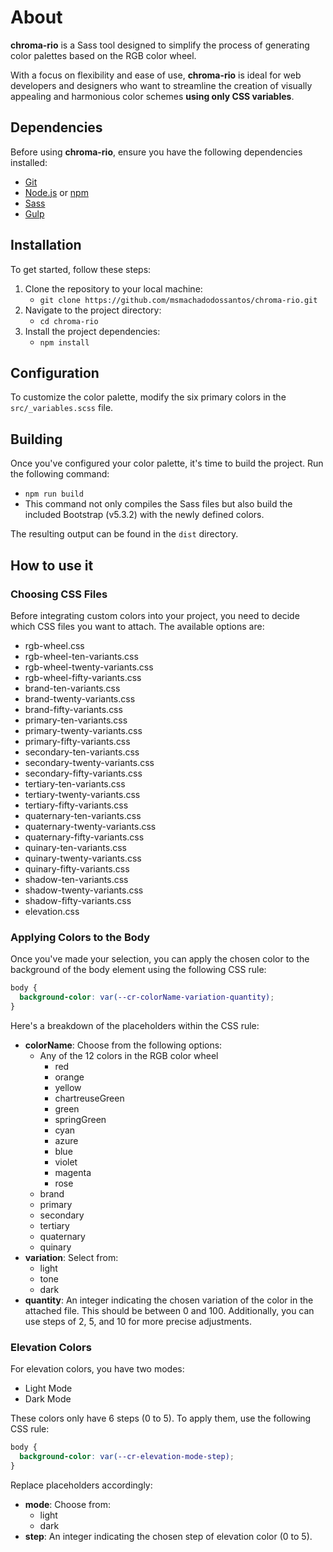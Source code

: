 # About

**chroma-rio** is a Sass tool designed to simplify the process of generating color palettes based on the RGB color wheel.

With a focus on flexibility and ease of use, **chroma-rio** is ideal for web developers and designers who want to streamline the creation of visually appealing and harmonious color schemes **using only CSS variables**.

## Dependencies

Before using **chroma-rio**, ensure you have the following dependencies installed:

- [Git](https://git-scm.com/)
- [Node.js](https://nodejs.org/en) or [npm](https://www.npmjs.com/)
- [Sass](https://sass-lang.com/)
- [Gulp](https://gulpjs.com/)

## Installation

To get started, follow these steps:

1. Clone the repository to your local machine:
   - `git clone https://github.com/msmachadodossantos/chroma-rio.git`
2. Navigate to the project directory:
   - `cd chroma-rio`
3. Install the project dependencies:
   - `npm install`

## Configuration

To customize the color palette, modify the six primary colors in the `src/_variables.scss` file.

## Building

Once you've configured your color palette, it's time to build the project. Run the following command:

- `npm run build`
- This command not only compiles the Sass files but also build the included Bootstrap (v5.3.2) with the newly defined colors.

The resulting output can be found in the `dist` directory.

## How to use it

### Choosing CSS Files

Before integrating custom colors into your project, you need to decide which CSS files you want to attach. The available options are:

- rgb-wheel.css
- rgb-wheel-ten-variants.css
- rgb-wheel-twenty-variants.css
- rgb-wheel-fifty-variants.css
- brand-ten-variants.css
- brand-twenty-variants.css
- brand-fifty-variants.css
- primary-ten-variants.css
- primary-twenty-variants.css
- primary-fifty-variants.css
- secondary-ten-variants.css
- secondary-twenty-variants.css
- secondary-fifty-variants.css
- tertiary-ten-variants.css
- tertiary-twenty-variants.css
- tertiary-fifty-variants.css
- quaternary-ten-variants.css
- quaternary-twenty-variants.css
- quaternary-fifty-variants.css
- quinary-ten-variants.css
- quinary-twenty-variants.css
- quinary-fifty-variants.css
- shadow-ten-variants.css
- shadow-twenty-variants.css
- shadow-fifty-variants.css
- elevation.css

### Applying Colors to the Body

Once you've made your selection, you can apply the chosen color to the background of the body element using the following CSS rule:

```css
body {
  background-color: var(--cr-colorName-variation-quantity);
}
```

Here's a breakdown of the placeholders within the CSS rule:

- **colorName**: Choose from the following options:
  - Any of the 12 colors in the RGB color wheel
    - red
    - orange
    - yellow
    - chartreuseGreen
    - green
    - springGreen
    - cyan
    - azure
    - blue
    - violet
    - magenta
    - rose
  - brand
  - primary
  - secondary
  - tertiary
  - quaternary
  - quinary
- **variation**: Select from:
  - light
  - tone
  - dark
- **quantity**: An integer indicating the chosen variation of the color in the attached file. This should be between 0 and 100. Additionally, you can use steps of 2, 5, and 10 for more precise adjustments.

### Elevation Colors

For elevation colors, you have two modes:

- Light Mode
- Dark Mode

These colors only have 6 steps (0 to 5). To apply them, use the following CSS rule:

```css
body {
  background-color: var(--cr-elevation-mode-step);
}
```

Replace placeholders accordingly:

- **mode**: Choose from:
  - light
  - dark
- **step**: An integer indicating the chosen step of elevation color (0 to 5).
